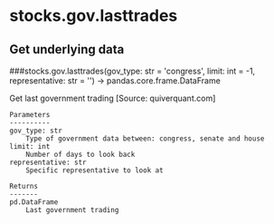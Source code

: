 # stocks.gov.lasttrades

## Get underlying data 
###stocks.gov.lasttrades(gov_type: str = 'congress', limit: int = -1, representative: str = '') -> pandas.core.frame.DataFrame

Get last government trading [Source: quiverquant.com]

    Parameters
    ----------
    gov_type: str
        Type of government data between: congress, senate and house
    limit: int
        Number of days to look back
    representative: str
        Specific representative to look at

    Returns
    -------
    pd.DataFrame
        Last government trading

